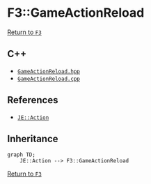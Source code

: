 # F3::GameActionReload

[Return to `F3`](/docs/f3.md)

## C++

- [`GameActionReload.hpp`](/src/f3/GameActionReload.hpp)
- [`GameActionReload.cpp`](/src/f3/GameActionReload.cpp)

## References

- [`JE::Action`](https://github.com/OpenJE/openje/docs/je/Action.md)

## Inheritance

```mermaid
graph TD;
    JE::Action --> F3::GameActionReload
```

[Return to `F3`](/docs/f3.md)